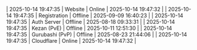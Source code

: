 | 2025-10-14 19:47:35 | Website | Online | 2025-10-14 19:47:32 |
| 2025-10-14 19:47:35 | Registration | Offline | 2025-09-09 16:40:23 |
| 2025-10-14 19:47:35 | Auth Server | Offline | 2025-08-18 09:33:31 |
| 2025-10-14 19:47:35 | Kezan (PvE) | Offline | 2025-10-11 12:51:30 |
| 2025-10-14 19:47:35 | Gurubashi (PvP) | Offline | 2025-08-23 21:44:06 |
| 2025-10-14 19:47:35 | Cloudflare | Online | 2025-10-14 19:47:32 |
